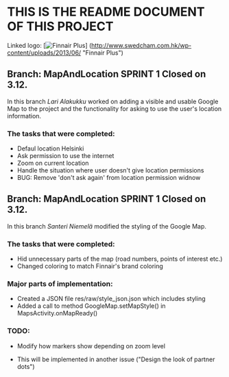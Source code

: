 #														THIS IS THE README DOCUMENT OF THIS PROJECT

Linked logo: [![Finnair Plus](/FINNAIR-Logo-Blue.png)]
(http://www.swedcham.com.hk/wp-content/uploads/2013/06/ "Finnair Plus")

## Branch: MapAndLocation SPRINT 1 Closed on 3.12.


In this branch _Lari Alakukku_ worked on adding a visible and usable Google Map to the project and the functionality
for asking to use the user's location information.

### The tasks that were completed:

 * Defaul location Helsinki
 * Ask permission to use the internet
 * Zoom on current location
 * Handle the situation where user doesn't give location permissions
 * BUG: Remove 'don't ask again' from location permission widnow

## Branch: MapAndLocation SPRINT 1 Closed on 3.12.

In this branch _Santeri Niemelä_ modified the styling of the Google Map. 

### The tasks that were completed:
* Hid unnecessary parts of the map (road numbers, points of interest etc.)
* Changed coloring to match Finnair's brand coloring


### Major parts of implementation:

* Created a JSON file res/raw/style_json.json which includes styling
* Added a call to method GoogleMap.setMapStyle() in MapsActivity.onMapReady()

### TODO:
* Modify how markers show depending on zoom level
- This will be implemented in another issue ("Design the look of partner dots")